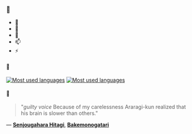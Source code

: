 ### 👋

- 🔭
- 🌱
- 💬
- 📫
- ⚡

#### 🧏

[![Most used languages](https://github-readme-stats-aynah.vercel.app/api/top-langs/?username=aynh&theme=solarized-dark&langs_count=6&layout=compact&hide_title=true)](https://github.com/anuraghazra/github-readme-stats#gh-dark-mode-only)
[![Most used languages](https://github-readme-stats-aynah.vercel.app/api/top-langs/?username=aynh&theme=solarized-light&langs_count=6&layout=compact&hide_title=true)](https://github.com/anuraghazra/github-readme-stats#gh-light-mode-only)

#### 💬

> "*guilty voice* Because of my carelessness Araragi-kun realized that his brain is slower than others."

&mdash; [**Senjougahara Hitagi**](https://myanimelist.net/character.php?q=Senjougahara%20Hitagi&cat=character), [**Bakemonogatari**](https://myanimelist.net/search/all?q=Bakemonogatari&cat=all)
